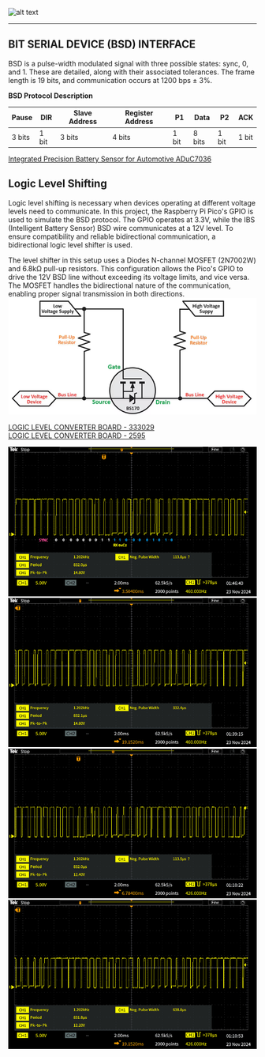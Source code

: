 
![alt text][image1]

---

## BIT SERIAL DEVICE (BSD) INTERFACE
BSD is a pulse-width modulated signal with three possible states: sync, 0, and 1. These are detailed, along with their associated tolerances. The frame length is 19 bits, and communication occurs at 1200 bps ± 3%.

**BSD Protocol Description**

| Pause        | DIR | Slave Address|Register Address| P1| Data| P2| ACK|
| ----------- | ----------- | ----------- |----------- |----------- |----------- |----------- |----------- |
| 3 bits    | 1 bit       | 3 bits |  4 bits| 1 bit|  8 bits| 1 bit| 1 bit|

[Integrated Precision Battery Sensor for Automotive ADuC7036](datasheet/ADuC7036.pdf)

[//]: # (Image References)
[image1]: ./images/IBS.png "IBS"
[image2]: ./images/TEK00000.png "14.4V RX High Byte"
[image3]: ./images/TEK00001.PNG "14.4V TX Low Byte"
[image4]: ./images/TEK00002.PNG "12V RX High Byte"
[image5]: ./images/TEK00003.PNG "12V RX Low Byte"
[image6]: ./images/logic-level-shifting-basics.png "Logic Level Shifting"


## Logic Level Shifting 
Logic level shifting is necessary when devices operating at different voltage levels need to communicate. In this project, the Raspberry Pi Pico's GPIO is used to simulate the BSD protocol. The GPIO operates at 3.3V, while the IBS (Intelligent Battery Sensor) BSD wire communicates at a 12V level. To ensure compatibility and reliable bidirectional communication, a bidirectional logic level shifter is used.

The level shifter in this setup uses a Diodes N-channel MOSFET (2N7002W) and 6.8kΩ pull-up resistors. This configuration allows the Pico's GPIO to drive the 12V BSD line without exceeding its voltage limits, and vice versa. The MOSFET handles the bidirectional nature of the communication, enabling proper signal transmission in both directions.
![alt text][image6]

[LOGIC LEVEL CONVERTER BOARD - 333029](https://www.digikey.com/en/products/detail/soldered-electronics/333029/21720444)  
[LOGIC LEVEL CONVERTER BOARD - 2595](https://www.digikey.com/en/products/detail/pololu-corporation/2595/10450598)


![alt text][image2]
![alt text][image3]
![alt text][image4]
![alt text][image5]
